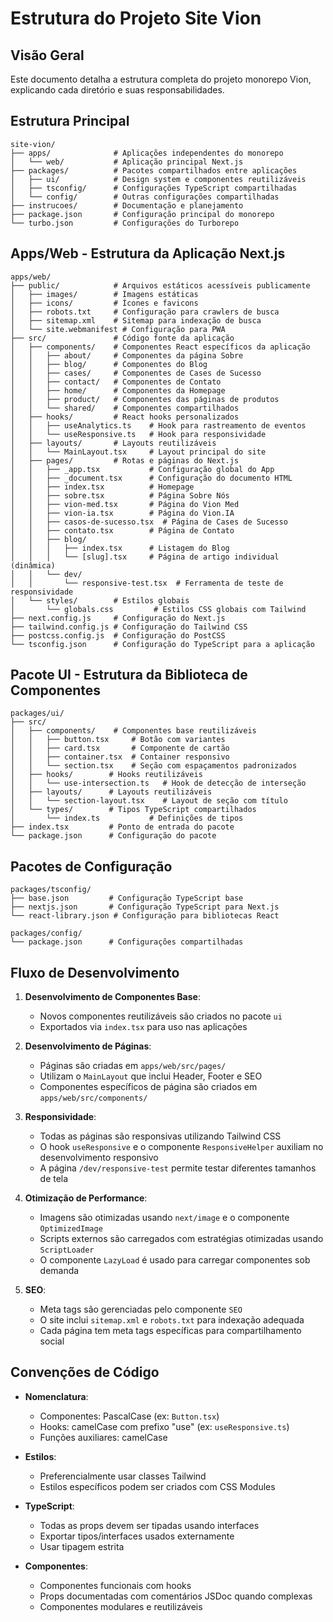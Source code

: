 # Estrutura do Projeto Site Vion

## Visão Geral

Este documento detalha a estrutura completa do projeto monorepo Vion, explicando cada diretório e suas responsabilidades.

## Estrutura Principal

```
site-vion/
├── apps/              # Aplicações independentes do monorepo
│   └── web/           # Aplicação principal Next.js
├── packages/          # Pacotes compartilhados entre aplicações
│   ├── ui/            # Design system e componentes reutilizáveis
│   ├── tsconfig/      # Configurações TypeScript compartilhadas
│   └── config/        # Outras configurações compartilhadas
├── instrucoes/        # Documentação e planejamento
├── package.json       # Configuração principal do monorepo
└── turbo.json         # Configurações do Turborepo
```

## Apps/Web - Estrutura da Aplicação Next.js

```
apps/web/
├── public/            # Arquivos estáticos acessíveis publicamente
│   ├── images/        # Imagens estáticas
│   ├── icons/         # Ícones e favicons
│   ├── robots.txt     # Configuração para crawlers de busca
│   ├── sitemap.xml    # Sitemap para indexação de busca
│   └── site.webmanifest # Configuração para PWA
├── src/               # Código fonte da aplicação
│   ├── components/    # Componentes React específicos da aplicação
│   │   ├── about/     # Componentes da página Sobre
│   │   ├── blog/      # Componentes do Blog
│   │   ├── cases/     # Componentes de Cases de Sucesso
│   │   ├── contact/   # Componentes de Contato
│   │   ├── home/      # Componentes da Homepage
│   │   ├── product/   # Componentes das páginas de produtos
│   │   └── shared/    # Componentes compartilhados
│   ├── hooks/         # React hooks personalizados
│   │   ├── useAnalytics.ts    # Hook para rastreamento de eventos
│   │   └── useResponsive.ts   # Hook para responsividade
│   ├── layouts/       # Layouts reutilizáveis
│   │   └── MainLayout.tsx     # Layout principal do site
│   ├── pages/         # Rotas e páginas do Next.js
│   │   ├── _app.tsx           # Configuração global do App
│   │   ├── _document.tsx      # Configuração do documento HTML
│   │   ├── index.tsx          # Homepage
│   │   ├── sobre.tsx          # Página Sobre Nós
│   │   ├── vion-med.tsx       # Página do Vion Med
│   │   ├── vion-ia.tsx        # Página do Vion.IA
│   │   ├── casos-de-sucesso.tsx  # Página de Cases de Sucesso
│   │   ├── contato.tsx        # Página de Contato
│   │   ├── blog/
│   │   │   ├── index.tsx      # Listagem do Blog
│   │   │   └── [slug].tsx     # Página de artigo individual (dinâmica)
│   │   └── dev/
│   │       └── responsive-test.tsx  # Ferramenta de teste de responsividade
│   └── styles/        # Estilos globais
│       └── globals.css         # Estilos CSS globais com Tailwind
├── next.config.js     # Configuração do Next.js
├── tailwind.config.js # Configuração do Tailwind CSS
├── postcss.config.js  # Configuração do PostCSS
└── tsconfig.json      # Configuração do TypeScript para a aplicação
```

## Pacote UI - Estrutura da Biblioteca de Componentes

```
packages/ui/
├── src/
│   ├── components/    # Componentes base reutilizáveis
│   │   ├── button.tsx     # Botão com variantes
│   │   ├── card.tsx       # Componente de cartão
│   │   ├── container.tsx  # Container responsivo
│   │   └── section.tsx    # Seção com espaçamentos padronizados
│   ├── hooks/        # Hooks reutilizáveis
│   │   └── use-intersection.ts   # Hook de detecção de interseção
│   ├── layouts/      # Layouts reutilizáveis
│   │   └── section-layout.tsx    # Layout de seção com título
│   └── types/        # Tipos TypeScript compartilhados
│       └── index.ts           # Definições de tipos
├── index.tsx         # Ponto de entrada do pacote
└── package.json      # Configuração do pacote
```

## Pacotes de Configuração

```
packages/tsconfig/
├── base.json         # Configuração TypeScript base
├── nextjs.json       # Configuração TypeScript para Next.js
└── react-library.json # Configuração para bibliotecas React

packages/config/
└── package.json      # Configurações compartilhadas
```

## Fluxo de Desenvolvimento

1. **Desenvolvimento de Componentes Base**:
   - Novos componentes reutilizáveis são criados no pacote `ui`
   - Exportados via `index.tsx` para uso nas aplicações

2. **Desenvolvimento de Páginas**:
   - Páginas são criadas em `apps/web/src/pages/`
   - Utilizam o `MainLayout` que inclui Header, Footer e SEO
   - Componentes específicos de página são criados em `apps/web/src/components/`

3. **Responsividade**:
   - Todas as páginas são responsivas utilizando Tailwind CSS
   - O hook `useResponsive` e o componente `ResponsiveHelper` auxiliam no desenvolvimento responsivo
   - A página `/dev/responsive-test` permite testar diferentes tamanhos de tela

4. **Otimização de Performance**:
   - Imagens são otimizadas usando `next/image` e o componente `OptimizedImage`
   - Scripts externos são carregados com estratégias otimizadas usando `ScriptLoader`
   - O componente `LazyLoad` é usado para carregar componentes sob demanda

5. **SEO**:
   - Meta tags são gerenciadas pelo componente `SEO`
   - O site inclui `sitemap.xml` e `robots.txt` para indexação adequada
   - Cada página tem meta tags específicas para compartilhamento social

## Convenções de Código

- **Nomenclatura**:
  - Componentes: PascalCase (ex: `Button.tsx`)
  - Hooks: camelCase com prefixo "use" (ex: `useResponsive.ts`)
  - Funções auxiliares: camelCase

- **Estilos**:
  - Preferencialmente usar classes Tailwind
  - Estilos específicos podem ser criados com CSS Modules

- **TypeScript**:
  - Todas as props devem ser tipadas usando interfaces
  - Exportar tipos/interfaces usados externamente
  - Usar tipagem estrita

- **Componentes**:
  - Componentes funcionais com hooks
  - Props documentadas com comentários JSDoc quando complexas
  - Componentes modulares e reutilizáveis
